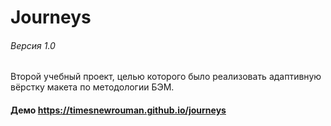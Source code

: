 # Journeys
###### Версия 1.0
Второй учебный проект, целью которого было реализовать адаптивную вёрстку макета по методологии БЭМ.
#### Демо https://timesnewrouman.github.io/journeys